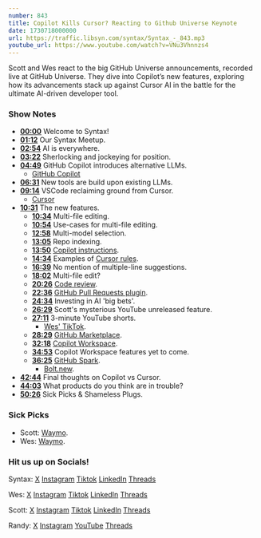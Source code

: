 ```yaml
---
number: 843
title: Copilot Kills Cursor? Reacting to Github Universe Keynote
date: 1730718000000
url: https://traffic.libsyn.com/syntax/Syntax_-_843.mp3
youtube_url: https://www.youtube.com/watch?v=VNu3Vhnnzs4
---
```

	
Scott and Wes react to the big GitHub Universe announcements, recorded live at GitHub Universe. They dive into Copilot’s new features, exploring how its advancements stack up against Cursor AI in the battle for the ultimate AI-driven developer tool.

### Show Notes

* **[00:00](#t=00:00)** Welcome to Syntax!
* **[01:12](#t=01:12)** Our Syntax Meetup.
* **[02:54](#t=02:54)** AI is everywhere.
* **[03:22](#t=03:22)** Sherlocking and jockeying for position.
* **[04:49](#t=04:49)** GitHub Copilot introduces alternative LLMs.
    * [GitHub Copilot](https://github.com/features/copilot)
* **[06:31](#t=06:31)** New tools are build upon existing LLMs.
* **[09:14](#t=09:14)** VSCode reclaiming ground from Cursor.
    * [Cursor](https://www.cursor.com/)
* **[10:31](#t=10:31)** The new features.
    * **[10:34](#t=10:34)** Multi-file editing.
    * **[10:54](#t=10:54)** Use-cases for multi-file editing.
    * **[12:58](#t=12:58)** Multi-model selection.
    * **[13:05](#t=13:05)** Repo indexing.
    * **[13:50](#t=13:50)** [Copilot instructions](https://docs.github.com/en/copilot/customizing-copilot/adding-custom-instructions-for-github-copilot).
    * **[14:34](#t=14:34)** Examples of [Cursor rules](https://github.com/PatrickJS/awesome-cursorrules).
    * **[16:39](#t=16:39)** No mention of multiple-line suggestions.
    * **[18:02](#t=18:02)** Multi-file edit?
    * **[20:26](#t=20:26)** [Code review](https://githubnext.com/projects/copilot-for-pull-requests).
    * **[22:36](#t=22:36)** [GitHub Pull Requests plugin](https://marketplace.visualstudio.com/items?itemName=GitHub.vscode-pull-request-github).
    * **[24:34](#t=24:34)** Investing in AI 'big bets'.
    * **[26:29](#t=26:29)** Scott's mysterious YouTube unreleased feature.
    * **[27:11](#t=27:11)** 3-minute YouTube shorts.
        * [Wes' TikTok](https://www.tiktok.com/@wesbos/video/7427155762322951430?is_from_webapp=1&sender_device=pc&web_id=7430878331563820587).
    * **[28:29](#t=28:29)** [GitHub Marketplace](https://github.com/marketplace).
    * **[32:18](#t=32:18)** [Copilot Workspace](https://githubnext.com/projects/copilot-workspace/).
    * **[34:53](#t=34:53)** Copilot Workspace features yet to come.
    * **[36:25](#t=36:25)** [GitHub Spark](https://githubnext.com/projects/github-spark).
        * [Bolt.new](https://bolt.new/).
* **[42:44](#t=42:44)** Final thoughts on Copilot vs Cursor.
* **[44:03](#t=44:03)** What products do you think are in trouble?
* **[50:26](#t=50:26)** Sick Picks & Shameless Plugs.

### Sick Picks

- Scott: [Waymo](https://waymo.com/).
- Wes: [Waymo](https://waymo.com/).

### Hit us up on Socials!

Syntax: [X](https://twitter.com/syntaxfm) [Instagram](https://www.instagram.com/syntax_fm/) [Tiktok](https://www.tiktok.com/@syntaxfm) [LinkedIn](https://www.linkedin.com/company/96077407/admin/feed/posts/) [Threads](https://www.threads.net/@syntax_fm)

Wes: [X](https://twitter.com/wesbos) [Instagram](https://www.instagram.com/wesbos/) [Tiktok](https://www.tiktok.com/@wesbos) [LinkedIn](https://www.linkedin.com/in/wesbos/) [Threads](https://www.threads.net/@wesbos)

Scott: [X](https://twitter.com/stolinski) [Instagram](https://www.instagram.com/stolinski/) [Tiktok](https://www.tiktok.com/@stolinski) [LinkedIn](https://www.linkedin.com/in/stolinski/) [Threads](https://www.threads.net/@stolinski)

Randy: [X](https://twitter.com/randyrektor) [Instagram](https://www.instagram.com/randyrektor/) [YouTube](https://www.youtube.com/@randyrektor) [Threads](https://www.threads.net/@randyrektor)